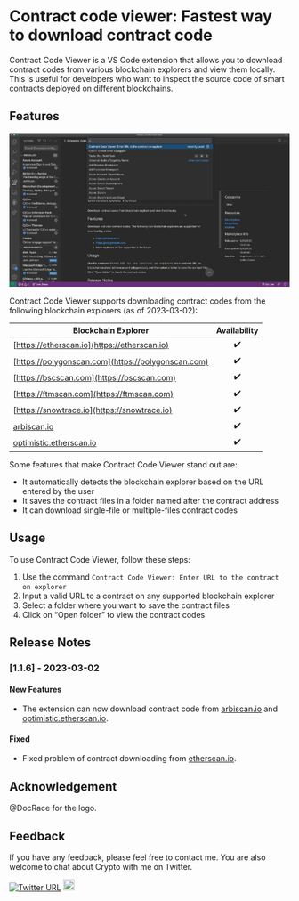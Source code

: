 # Contract code viewer: Fastest way to download contract code

Contract Code Viewer is a VS Code extension that allows you to download contract codes from various blockchain explorers and view them locally. This is useful for developers who want to inspect the source code of smart contracts deployed on different blockchains.

## Features

![Feature](images/feature1.gif)

Contract Code Viewer supports downloading contract codes from the following blockchain explorers (as of 2023-03-02):

| Blockchain Explorer                                        | Availability |
|------------------------------------------------------------|:------------:|
| [https://etherscan.io](https://etherscan.io)               |       ✔️      |
| [https://polygonscan.com](https://polygonscan.com)         |       ✔️      |
| [https://bscscan.com](https://bscscan.com)                 |       ✔️      |
| [https://ftmscan.com](https://ftmscan.com)                 |       ✔️      |
| [https://snowtrace.io](https://snowtrace.io)               |       ✔️      |
| [arbiscan.io](https://arbiscan.io)                         |       ✔️      |
| [optimistic.etherscan.io](https://optimistic.etherscan.io) |       ✔️      |

Some features that make Contract Code Viewer stand out are:

- It automatically detects the blockchain explorer based on the URL entered by the user
- It saves the contract files in a folder named after the contract address
- It can download single-file or multiple-files contract codes

## Usage

To use Contract Code Viewer, follow these steps:

1. Use the command `Contract Code Viewer: Enter URL to the contract on explorer`
2. Input a valid URL to a contract on any supported blockchain explorer
3. Select a folder where you want to save the contract files
4. Click on “Open folder” to view the contract codes

## Release Notes

### [1.1.6] - 2023-03-02
#### New Features
- The extension can now download contract code from [arbiscan.io](https://arbiscan.io) and [optimistic.etherscan.io](https://optimistic.etherscan.io).
#### Fixed
- Fixed problem of contract downloading from [etherscan.io](https://etherscan.io).

## Acknowledgement

@DocRace for the logo.

## Feedback

If you have any feedback, please feel free to contact me. You are also welcome to chat about Crypto with me on Twitter.

[![Twitter URL](https://img.shields.io/twitter/url/https/twitter.com/ksdrian.svg?style=social&label=Follow%20%40ksdrian)](https://twitter.com/ksdrian) <a href="https://github.com/username"><img src="https://github.githubassets.com/images/modules/logos_page/GitHub-Mark.png" width="20" height="20"></a>
